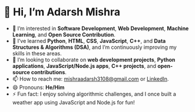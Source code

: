 # 👋 Hi, I’m Adarsh Mishra

- 👀 I’m interested in **Software Development**, **Web Development**, **Machine Learning**, and **Open Source Contribution**.
- 🌱 I’ve learned **Python**, **HTML**, **CSS**, **JavaScript**, **C++**, and **Data Structures & Algorithms (DSA)**, and I’m continuously improving my skills in these areas.
- 💞️ I’m looking to collaborate on **web development projects**, **Python applications**, **JavaScript/Node.js apps**, **C++ projects**, and **open-source contributions**.
- 📫 How to reach me: [mishraadarsh3108@gmail.com](mailto:mishraadarsh3108@gmail.com) or [LinkedIn](https://www.linkedin.com/in/adarsh-mishra-b82932293).
- 😄 Pronouns: **He/Him**
- ⚡ Fun fact: I enjoy solving algorithmic challenges, and I once built a weather app using JavaScript and Node.js for fun!

<!---
Addu2005/Addu2005 is a ✨ special ✨ repository because its `README.md` (this file) appears on your GitHub profile.
You can click the Preview link to take a look at your changes.
--->
